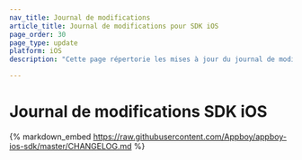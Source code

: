 ```yaml
---
nav_title: Journal de modifications
article_title: Journal de modifications pour SDK iOS
page_order: 30
page_type: update
platform: iOS
description: "Cette page répertorie les mises à jour du journal de modifications du SDK Braze pour iOS."

---
```


# Journal de modifications SDK iOS

{% markdown_embed https://raw.githubusercontent.com/Appboy/appboy-ios-sdk/master/CHANGELOG.md %}
